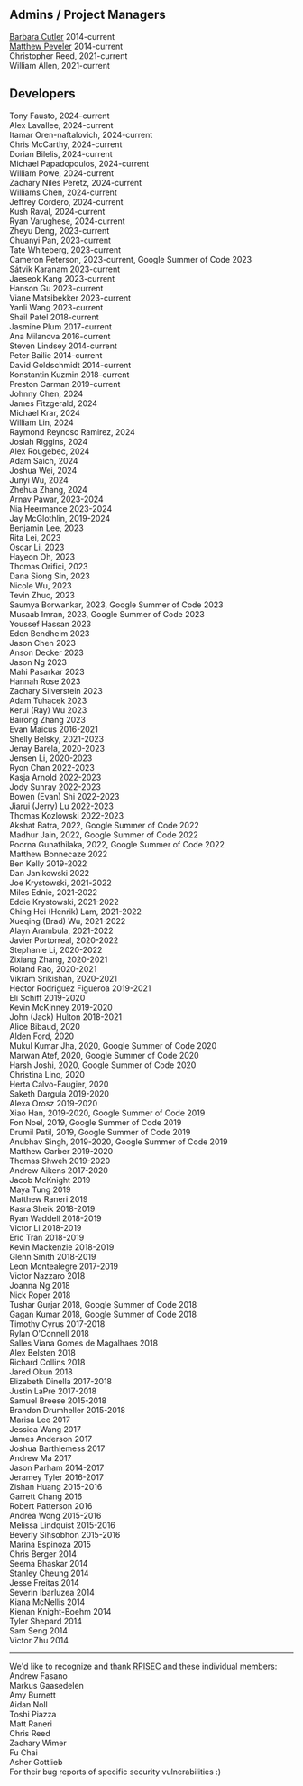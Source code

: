 ## Admins / Project Managers  

[Barbara Cutler](http://www.cs.rpi.edu/~cutler/) 2014-current  
[Matthew Peveler](http://mpeveler.com/) 2014-current  
Christopher Reed, 2021-current  
William Allen, 2021-current  


## Developers  

Tony Fausto, 2024-current  
Alex Lavallee, 2024-current  
Itamar Oren-naftalovich, 2024-current  
Chris McCarthy, 2024-current  
Dorian Bilelis, 2024-current  
Michael Papadopoulos, 2024-current  
William Powe, 2024-current  
Zachary Niles Peretz, 2024-current  
Williams Chen, 2024-current  
Jeffrey Cordero, 2024-current    
Kush Raval, 2024-current  
Ryan Varughese, 2024-current  
Zheyu Deng, 2023-current  
Chuanyi Pan, 2023-current  
Tate Whiteberg, 2023-current  
Cameron Peterson, 2023-current, Google Summer of Code 2023  
Sátvik Karanam 2023-current  
Jaeseok Kang 2023-current  
Hanson Gu 2023-current  
Viane Matsibekker 2023-current  
Yanli Wang 2023-current  
Shail Patel 2018-current  
Jasmine Plum 2017-current  
Ana Milanova 2016-current  
Steven Lindsey 2014-current  
Peter Bailie 2014-current  
David Goldschmidt 2014-current  
Konstantin Kuzmin 2018-current  
Preston Carman 2019-current  
Johnny Chen, 2024  
James Fitzgerald, 2024  
Michael Krar, 2024  
William Lin, 2024  
Raymond Reynoso Ramirez, 2024  
Josiah Riggins, 2024  
Alex Rougebec, 2024  
Adam Saich, 2024  
Joshua Wei, 2024  
Junyi Wu, 2024  
Zhehua Zhang, 2024  
Arnav Pawar, 2023-2024  
Nia Heermance 2023-2024  
Jay McGlothlin, 2019-2024  
Benjamin Lee, 2023  
Rita Lei, 2023  
Oscar Li, 2023  
Hayeon Oh, 2023  
Thomas Orifici, 2023  
Dana Siong Sin, 2023  
Nicole Wu, 2023  
Tevin Zhuo, 2023  
Saumya Borwankar, 2023, Google Summer of Code 2023  
Musaab Imran, 2023, Google Summer of Code 2023  
Youssef Hassan 2023  
Eden Bendheim 2023  
Jason Chen 2023  
Anson Decker 2023  
Jason Ng 2023  
Mahi Pasarkar 2023  
Hannah Rose 2023  
Zachary Silverstein 2023  
Adam Tuhacek 2023  
Kerui (Ray) Wu 2023  
Bairong Zhang 2023  
Evan Maicus 2016-2021  
Shelly Belsky, 2021-2023  
Jenay Barela, 2020-2023  
Jensen Li, 2020-2023  
Ryon Chan 2022-2023  
Kasja Arnold 2022-2023  
Jody Sunray 2022-2023  
Bowen (Evan) Shi 2022-2023  
Jiarui (Jerry) Lu 2022-2023  
Thomas Kozlowski 2022-2023  
Akshat Batra, 2022, Google Summer of Code 2022  
Madhur Jain, 2022, Google Summer of Code 2022  
Poorna Gunathilaka, 2022, Google Summer of Code 2022  
Matthew Bonnecaze 2022  
Ben Kelly 2019-2022  
Dan Janikowski 2022  
Joe Krystowski, 2021-2022  
Miles Ednie, 2021-2022  
Eddie Krystowski, 2021-2022  
Ching Hei (Henrik) Lam, 2021-2022  
Xueqing (Brad) Wu, 2021-2022  
Alayn Arambula, 2021-2022  
Javier Portorreal, 2020-2022  
Stephanie Li, 2020-2022  
Zixiang Zhang, 2020-2021  
Roland Rao, 2020-2021  
Vikram Srikishan, 2020-2021  
Hector Rodriguez Figueroa 2019-2021  
Eli Schiff 2019-2020  
Kevin McKinney 2019-2020  
John (Jack) Hulton 2018-2021  
Alice Bibaud, 2020  
Alden Ford, 2020  
Mukul Kumar Jha, 2020, Google Summer of Code 2020  
Marwan Atef, 2020, Google Summer of Code 2020  
Harsh Joshi, 2020, Google Summer of Code 2020  
Christina Lino, 2020  
Herta Calvo-Faugier, 2020  
Saketh Dargula 2019-2020  
Alexa Orosz 2019-2020  
Xiao Han, 2019-2020, Google Summer of Code 2019  
Fon Noel, 2019, Google Summer of Code 2019  
Drumil Patil, 2019, Google Summer of Code 2019  
Anubhav Singh, 2019-2020, Google Summer of Code 2019  
Matthew Garber 2019-2020  
Thomas Shweh 2019-2020  
Andrew Aikens 2017-2020  
Jacob McKnight 2019  
Maya Tung 2019  
Matthew Raneri 2019  
Kasra Sheik 2018-2019  
Ryan Waddell 2018-2019  
Victor Li 2018-2019  
Eric Tran 2018-2019  
Kevin Mackenzie 2018-2019  
Glenn Smith 2018-2019  
Leon Montealegre 2017-2019  
Victor Nazzaro 2018  
Joanna Ng 2018  
Nick Roper 2018  
Tushar Gurjar 2018, Google Summer of Code 2018  
Gagan Kumar  2018, Google Summer of Code 2018  
Timothy Cyrus 2017-2018  
Rylan O'Connell 2018  
Salles Viana Gomes de Magalhaes 2018  
Alex Belsten 2018  
Richard Collins 2018  
Jared Okun 2018  
Elizabeth Dinella 2017-2018  
Justin LaPre 2017-2018  
Samuel Breese 2015-2018  
Brandon Drumheller 2015-2018  
Marisa Lee 2017  
Jessica Wang 2017  
James Anderson 2017  
Joshua Barthlemess 2017  
Andrew Ma 2017  
Jason Parham 2014-2017  
Jeramey Tyler 2016-2017  
Zishan Huang 2015-2016  
Garrett Chang 2016  
Robert Patterson 2016  
Andrea Wong 2015-2016  
Melissa Lindquist 2015-2016  
Beverly Sihsobhon 2015-2016  
Marina Espinoza 2015  
Chris Berger 2014  
Seema Bhaskar 2014  
Stanley Cheung 2014  
Jesse Freitas 2014  
Severin Ibarluzea 2014  
Kiana McNellis 2014  
Kienan Knight-Boehm 2014  
Tyler Shepard 2014  
Sam Seng 2014  
Victor Zhu 2014  

------------------------------  
We'd like to recognize and thank [RPISEC](https://rpis.ec/) and these individual members:  
Andrew Fasano  
Markus Gaasedelen  
Amy Burnett  
Aidan Noll  
Toshi Piazza  
Matt Raneri  
Chris Reed  
Zachary Wimer  
Fu Chai  
Asher Gottlieb  
For their bug reports of specific security vulnerabilities :)  
